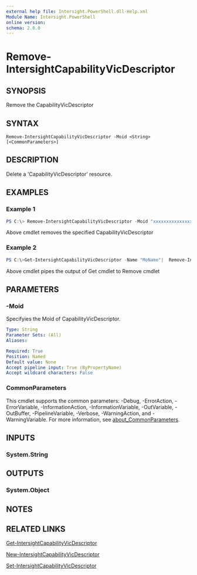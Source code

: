 ```yaml
---
external help file: Intersight.PowerShell.dll-Help.xml
Module Name: Intersight.PowerShell
online version:
schema: 2.0.0
---
```


# Remove-IntersightCapabilityVicDescriptor

## SYNOPSIS
Remove the CapabilityVicDescriptor

## SYNTAX

```
Remove-IntersightCapabilityVicDescriptor -Moid <String> [<CommonParameters>]
```

## DESCRIPTION
Delete a &apos;CapabilityVicDescriptor&apos; resource.

## EXAMPLES

### Example 1
```powershell
PS C:\> Remove-IntersightCapabilityVicDescriptor -Moid "xxxxxxxxxxxxxxxxxxxxxxxxxxx"
```
Above cmdlet removes the specified CapabilityVicDescriptor 

### Example 2
```powershell
PS C:\>Get-IntersightCapabilityVicDescriptor -Name "MoName"|  Remove-IntersightCapabilityVicDescriptor
```
Above cmdlet pipes the output of Get cmdlet to Remove cmdlet

## PARAMETERS

### -Moid
Specifyies the Moid of CapabilityVicDescriptor.

```yaml
Type: String
Parameter Sets: (All)
Aliases:

Required: True
Position: Named
Default value: None
Accept pipeline input: True (ByPropertyName)
Accept wildcard characters: False
```

### CommonParameters
This cmdlet supports the common parameters: -Debug, -ErrorAction, -ErrorVariable, -InformationAction, -InformationVariable, -OutVariable, -OutBuffer, -PipelineVariable, -Verbose, -WarningAction, and -WarningVariable. For more information, see [about_CommonParameters](http://go.microsoft.com/fwlink/?LinkID=113216).

## INPUTS

### System.String

## OUTPUTS

### System.Object
## NOTES

## RELATED LINKS

[Get-IntersightCapabilityVicDescriptor](./Get-IntersightCapabilityVicDescriptor.md)

[New-IntersightCapabilityVicDescriptor](./New-IntersightCapabilityVicDescriptor.md)

[Set-IntersightCapabilityVicDescriptor](./Set-IntersightCapabilityVicDescriptor.md)

